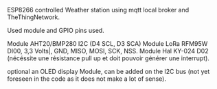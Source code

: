 ESP8266 controlled Weather station using mqtt local broker and TheThingNetwork.

Used module and GPIO pins used.

Module AHT20/BMP280 I2C (D4 SCL, D3 SCA)
Module LoRa RFM95W  DI00, 3,3 Volts|, GND, MISO, MOSI, SCK, NSS.
Module Hal KY-024  D02 (nécéssite une résistance pull up et doit pouvoir générer une interrupt).

optional an OLED display Module, can be added on the I2C bus (not yet foreseen in the code as it does not make a lot of sense).
